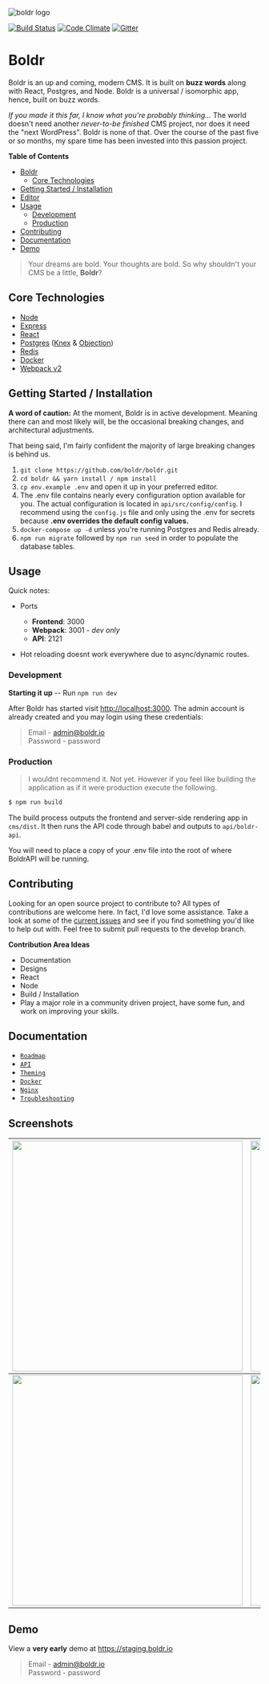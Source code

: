 ![boldr logo](https://boldr.io/logo.png)

[![Build Status][circle-img]][circle-link] [![Code Climate][cc-img]][cc-link] [![Gitter][gitter-img]][gitter-link]

# Boldr

Boldr is an up and coming, modern CMS. It is built on **buzz words** along with React, Postgres, and Node. Boldr is a universal / isomorphic app, hence, built on buzz words.

_If you made it this far, I know what you're probably thinking..._ The world doesn't need another _never-to-be finished_ CMS project, nor does it need the "next WordPress". Boldr is none of that. Over the course of the past five or so months, my spare time has been invested into this passion project.

**Table of Contents**
- [Boldr](#boldr)
  - [Core Technologies](#core-technologies)
- [Getting Started / Installation](#getting-started-installation)
- [Editor](#editor)
- [Usage](#usage)
  - [Development](#development)
  - [Production](#production)
- [Contributing](#contributing)
- [Documentation](#documentation)
- [Demo](#demo)

 > Your dreams are bold. Your thoughts are bold. So why shouldn't your CMS be a little, **Boldr**?

## Core Technologies

- [Node](https://github.com/nodejs/node)
- [Express](https://github.com/expressjs/express)
- [React](https://github.com/facebook/react)
- [Postgres](https://github.com/postgres/postgres) ([Knex](http://knexjs.org/) & [Objection](https://github.com/Vincit/objection.js/))
- [Redis](http://redis.io/)
- [Docker](https://github.com/docker/docker)
- [Webpack v2](https://github.com/webpack/webpack)

## Getting Started / Installation

**A word of caution:** At the moment, Boldr is in active development. Meaning there can and most likely will, be the occasional breaking changes, and architectural adjustments.

That being said, I'm fairly confident the majority of large breaking changes is behind us.

1. `git clone https://github.com/boldr/boldr.git`
2. `cd boldr && yarn install / npm install`
3. `cp env.example .env` and open it up in your preferred editor.
4. The .env file contains nearly every configuration option available for you. The actual configuration is located in `api/src/config/config`. I recommend using the `config.js` file and only using the .env for secrets because **.env overrides the default config values.**
5. `docker-compose up -d` unless you're running Postgres and Redis already.
6. `npm run migrate` followed by `npm run seed` in order to populate the database tables.

## Usage

Quick notes:

- Ports

  - **Frontend**: 3000
  - **Webpack**: 3001 - _dev only_
  - **API**: 2121

- Hot reloading doesnt work everywhere due to async/dynamic routes.

### Development

**Starting it up** -- Run `npm run dev`

After Boldr has started visit <http://localhost:3000>. The admin account is already created and you may login using these credentials:

> Email - admin@boldr.io<br>
> Password - password

### Production

> I wouldnt recommend it. Not yet. However if you feel like building the application as if it were production execute the following.

```bash
$ npm run build
```

The build process outputs the frontend and server-side rendering app in `cms/dist`. It then runs the API code through babel and outputs to `api/boldr-api`.

You will need to place a copy of your .env file into the root of where BoldrAPI will be running.

## Contributing

Looking for an open source project to contribute to? All types of contributions are welcome here. In fact, I'd love some assistance. Take a look at some of the [current issues](https://github.com/boldr/boldr/issues) and see if you find something you'd like to help out with. Feel free to submit pull requests to the develop branch.

**Contribution Area Ideas**

- Documentation
- Designs
- React
- Node
- Build / Installation
- Play a major role in a community driven project, have some fun, and work on improving your skills.

## Documentation

- [`Roadmap`](ROADMAP.md)
- [`API`](https://docs.boldr.io)
- [`Theming`](docs/theming.md)  
- [`Docker`](docs/docker.md)
- [`Nginx`](docs/nginx.md)
- [`Troubleshooting`](docs/troubleshooting.md)

## Screenshots
| <a href="https://boldr.io/images/home.png"><img src="https://boldr.io/images/home.png" width="460"></a>| <a href="https://boldr.io/images/postlist.png"><img src="https://boldr.io/images/postlist.png" width="460"></a> |
|---|---|
|<a href="https://boldr.io/images/dashboard.png"><img src="https://boldr.io/images/dashboard.png" width="460"></a> | <a href="https://boldr.io/images/singlepost.png"><img src="https://boldr.io/images/singlepost.png" width="460"></a> |





## Demo

View a **very early** demo at <https://staging.boldr.io>

> Email - admin@boldr.io<br>
> Password - password


[cc-img]: https://codeclimate.com/github/boldr/boldr/badges/gpa.svg
[cc-link]: https://codeclimate.com/github/boldr/boldr
[circle-img]: https://circleci.com/gh/boldr/boldr.svg?style=svg
[circle-link]: https://circleci.com/gh/boldr/boldr
[gitter-img]: https://badges.gitter.im/Join%20Chat.svg
[gitter-link]: https://gitter.im/boldr/Lobby?utm_source=badge&utm_medium=badge&utm_campaign=pr-badge&utm_content=badge
